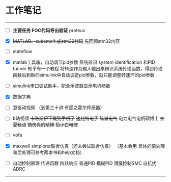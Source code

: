 # 工作笔记

---

- [ ] **主要任务 FOC代码导出验证**  proteus

- [x] ~~MATLAB、cubemx生成stm32代码~~ 先回顾stm32内容
- [ ] stateflow
- [x] matlab工具箱，自动调节pid参数  系统辨识 system identification 和PID tunner  知乎有一个教程 将转速作为输入输出来辨识系统传递函数，得到传递函数后到新的simulink中自动调定pid参数，就只能调整转速环的pid参数
- [ ] simulink串口调试助手，配合示波器显示电机参数
- [x] 数据字典
- [ ] 慧驱动视频   （到第三十讲 有感之霍尔传感器）
- [ ] b站视频  ~~卡洛斯伊下载到手机了~~ ~~速比特电子~~ ~~陈诚电气~~ 电力电气电机硕博士 ~~立夏轻语~~ ~~搞仿真的晴博~~  ~~拾小白电控~~
- [ ] vofa
- [x] maxwell  simplorer联合仿真（还未尝试联合仿真） （基本会用 具体的前处理和后处理可参考两本书和help文档）
- [ ] 自动控制原理 传递函数 阶跃响应  普通PID 模糊PID  滑膜控制SMC 自抗扰ADRC  

---





 



























